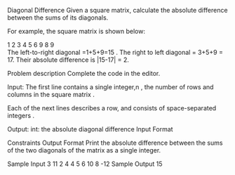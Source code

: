 Diagonal Difference
Given a square matrix, calculate the absolute difference between the sums of its diagonals.

For example, the square matrix is shown below:

1 2 3
4 5 6
9 8 9  
The left-to-right diagonal =1+5+9=15 . The right to left diagonal = 3+5+9 = 17. Their absolute difference is |15-17| = 2.

Problem description
Complete the code in the editor.

Input:
The first line contains a single integer,n , the number of rows and columns in the square matrix .

Each of the next lines describes a row, and consists of space-separated integers .

Output:
int: the absolute diagonal difference Input Format

Constraints
Output Format
Print the absolute difference between the sums of the two diagonals of the matrix as a single integer.

Sample Input
3
11 2 4
4 5 6
10 8 -12
Sample Output
15

